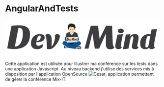 # AngularAndTests

![Dev-Mind](src/app/assets/img/logo_long_1400.png)

Cette application est utilisée pour illustrer ma conférence sur les tests dans une application Javascript. Au niveau backend j'utilise des services mis à disposition
par l'application OpenSource ![Cesar](https://github.com/mix-it/cesar), application permettant de gérer la conférence Mix-IT.



